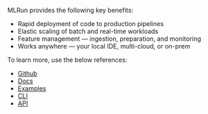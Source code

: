 MLRun provides the following key benefits:

- Rapid deployment of code to production pipelines
- Elastic scaling of batch and real-time workloads
- Feature management — ingestion, preparation, and monitoring
- Works anywhere — your local IDE, multi-cloud, or on-prem

To learn more, use the below references:

- [Github](https://github.com/mlrun/mlrun#general-concept-and-motivation)
- [Docs](https://docs.mlrun.org/en/latest)
- [Examples](https://docs.mlrun.org/en/latest/examples.html)
- [CLI](https://docs.mlrun.org/en/latest/cli.html)
- [API](https://docs.mlrun.org/en/latest/api/index.html)
